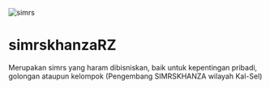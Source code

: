 ![simrs](https://user-images.githubusercontent.com/95389491/146287836-1eef8c9b-1896-48fd-b179-1677953b0e10.jpeg)
# simrskhanzaRZ
Merupakan simrs yang haram dibisniskan, baik untuk kepentingan pribadi, golongan ataupun kelompok (Pengembang SIMRSKHANZA wilayah Kal-Sel)
